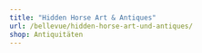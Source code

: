 ```yaml
---
title: "Hidden Horse Art & Antiques"
url: /bellevue/hidden-horse-art-und-antiques/
shop: Antiquitäten
---
```

